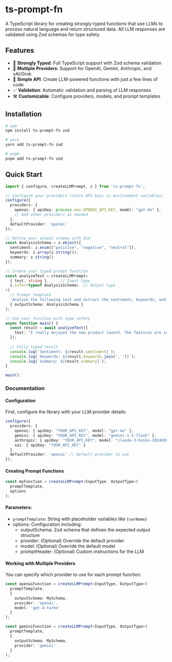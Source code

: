 # ts-prompt-fn

A TypeScript library for creating strongly-typed functions that use LLMs to process natural language and return structured data. All LLM responses are validated using Zod schemas for type safety.

## Features

- 💪 **Strongly Typed**: Full TypeScript support with Zod schema validation
- 🔀 **Multiple Providers**: Support for OpenAI, Gemini, Anthropic, and xAI/Grok
- 🧩 **Simple API**: Create LLM-powered functions with just a few lines of code
- ✅ **Validation**: Automatic validation and parsing of LLM responses
- 🛠️ **Customizable**: Configure providers, models, and prompt templates

## Installation

```bash
# npm
npm install ts-prompt-fn zod

# yarn
yarn add ts-prompt-fn zod

# pnpm
pnpm add ts-prompt-fn zod
```

## Quick Start

```typescript
import { configure, createLLMPrompt, z } from 'ts-prompt-fn';

// Configure your providers (store API keys in environment variables)
configure({
  providers: {
    openai: { apiKey: process.env.OPENAI_API_KEY, model: "gpt-4o" },
    // Add other providers as needed
  },
  defaultProvider: 'openai'
});

// Define your output schema with Zod
const AnalysisSchema = z.object({
  sentiment: z.enum(["positive", "negative", "neutral"]),
  keywords: z.array(z.string()),
  summary: z.string()
});

// Create your typed prompt function
const analyzeText = createLLMPrompt<
  { text: string },     // Input type
  z.infer<typeof AnalysisSchema>  // Output type
>(
  // Prompt template
  'Analyze the following text and extract the sentiment, keywords, and a brief summary:\n"{text}"',
  { outputSchema: AnalysisSchema }
);

// Use your function with type safety
async function main() {
  const result = await analyzeText({ 
    text: "I really enjoyed the new product launch. The features are innovative and user-friendly!"
  });
  
  // Fully typed result
  console.log(`Sentiment: ${result.sentiment}`);
  console.log(`Keywords: ${result.keywords.join(', ')}`);
  console.log(`Summary: ${result.summary}`);
}

main();
```

### Documentation

#### Configuration

First, configure the library with your LLM provider details:

```typescript
configure({
  providers: {
    openai: { apiKey: "YOUR_API_KEY", model: "gpt-4o" },
    gemini: { apiKey: "YOUR_API_KEY", model: "gemini-1.5-flash" },
    anthropic: { apiKey: "YOUR_API_KEY", model: "claude-3-haiku-20240307" },
    xai: { apiKey: "YOUR_API_KEY" }
  },
  defaultProvider: 'openai' // Default provider to use
});
```

#### Creating Prompt Functions

```typescript
const myFunction = createLLMPrompt<InputType, OutputType>(
  promptTemplate,
  options
);
```

#### Parameters:

* `promptTemplate`: String with placeholder variables like `{varName}`
* options: Configuration including:
    - outputSchema: Zod schema that defines the expected output structure
    - provider: (Optional) Override the default provider
    - model: (Optional) Override the default model
    - promptHeader: (Optional) Custom instructions for the LLM

#### Working with Multiple Providers

You can specify which provider to use for each prompt function:

```typescript
const openaiFunction = createLLMPrompt<InputType, OutputType>(
  promptTemplate,
  { 
    outputSchema: MySchema,
    provider: 'openai',
    model: 'gpt-4-turbo'
  }
);

const geminiFunction = createLLMPrompt<InputType, OutputType>(
  promptTemplate,
  { 
    outputSchema: MySchema,
    provider: 'gemini'
  }
);
```